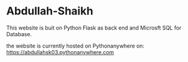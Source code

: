 # Abdullah-Shaikh


This website is buit on Python Flask as back end and Microsft SQL for Database.

the website is currently hosted on Pythonanywhere on:
https://abdullahsk03.pythonanywhere.com
